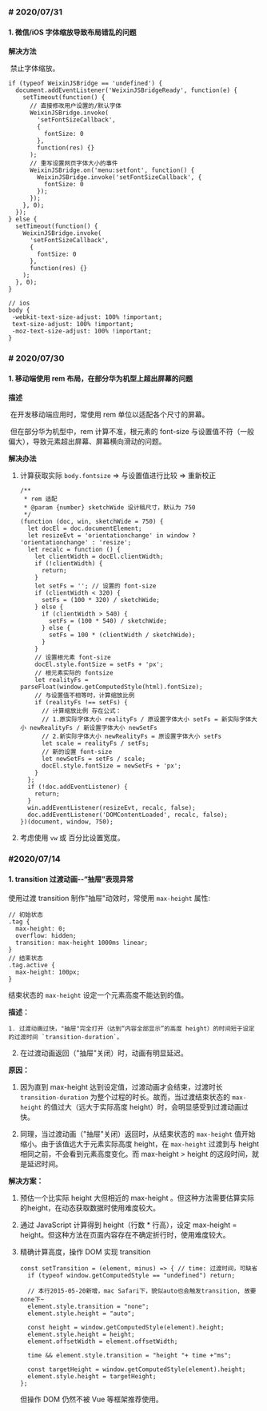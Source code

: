 ### # 2020/07/31

#### 1. 微信/iOS 字体缩放导致布局错乱的问题

**解决方法**

​	禁止字体缩放。

```
if (typeof WeixinJSBridge == 'undefined') {
  document.addEventListener('WeixinJSBridgeReady', function(e) {
    setTimeout(function() {
      // 直接修改用户设置的/默认字体
      WeixinJSBridge.invoke(
        'setFontSizeCallback',
        {
          fontSize: 0
        },
        function(res) {}
      );
      // 重写设置网页字体大小的事件
      WeixinJSBridge.on('menu:setfont', function() {
        WeixinJSBridge.invoke('setFontSizeCallback', {
          fontSize: 0
        });
      });
    }, 0);
  });
} else {
  setTimeout(function() {
    WeixinJSBridge.invoke(
      'setFontSizeCallback',
      {
        fontSize: 0
      },
      function(res) {}
    );
  }, 0);
}
 
// ios
body {  
 -webkit-text-size-adjust: 100% !important;  
 text-size-adjust: 100% !important;  
 -moz-text-size-adjust: 100% !important;  
}
```



### # 2020/07/30

#### 1. 移动端使用 rem 布局，在部分华为机型上超出屏幕的问题

**描述**

​	在开发移动端应用时，常使用 rem 单位以适配各个尺寸的屏幕。

​	但在部分华为机型中，rem 计算不准，根元素的 font-size 与设置值不符（一般偏大），导致元素超出屏幕、屏幕横向滑动的问题。

**解决办法**

1. 计算获取实际 `body.fontsize` => 与设置值进行比较 => 重新校正

   ```
   /**
    * rem 适配
    * @param {number} sketchWide 设计稿尺寸，默认为 750
    */
   (function (doc, win, sketchWide = 750) {
     let docEl = doc.documentElement;
     let resizeEvt = 'orientationchange' in window ? 'orientationchange' : 'resize';
     let recalc = function () {
       let clientWidth = docEl.clientWidth;
       if (!clientWidth) {
         return;
       }
       let setFs = ''; // 设置的 font-size
       if (clientWidth < 320) {
         setFs = (100 * 320) / sketchWide;
       } else {
         if (clientWidth > 540) {
           setFs = (100 * 540) / sketchWide;
         } else {
           setFs = 100 * (clientWidth / sketchWide);
         }
       }
       // 设置根元素 font-size
       docEl.style.fontSize = setFs + 'px';
       // 根元素实际的 fontsize
       let realityFs = parseFloat(window.getComputedStyle(html).fontSize);
       // 与设置值不相等时，计算缩放比例
       if (realityFs !== setFs) {
         // 计算缩放比例 存在公式：
         // 1.原实际字体大小 realityFs / 原设置字体大小 setFs = 新实际字体大小 newRealityFs / 新设置字体大小 newSetFs
         // 2.新实际字体大小 newRealityFs = 原设置字体大小 setFs
         let scale = realityFs / setFs;
         // 新的设置 font-size
         let newSetFs = setFs / scale;
         docEl.style.fontSize = newSetFs + 'px';
       }
     };
     if (!doc.addEventListener) {
       return;
     }
     win.addEventListener(resizeEvt, recalc, false);
     doc.addEventListener('DOMContentLoaded', recalc, false);
   })(document, window, 750);
   ```

2. 考虑使用 `vw` 或 百分比设置宽度。

### #2020/07/14

#### 1. transition 过渡动画--“抽屉”表现异常

使用过渡 transition 制作"抽屉"动效时，常使用 `max-height` 属性:

```
// 初始状态
.tag {
  max-height: 0;
  overflow: hidden;
  transition: max-height 1000ms linear;
}
// 结束状态
.tag.active {
  max-height: 100px;
}
```

结束状态的 `max-height` 设定一个元素高度不能达到的值。

**描述：**

```
1. 过渡动画过快，"抽屉"完全打开（达到“内容全部显示”的高度 height）的时间短于设定的过渡时间 `transition-duration`。
```
 2. 在过渡动画返回（"抽屉"关闭）时，动画有明显延迟。

**原因：**

1. 因为直到 max-height 达到设定值，过渡动画才会结束，过渡时长 `transition-duration` 为整个过程的时长。故而，当过渡结束状态的 `max-height` 的值过大（远大于实际高度 height）时，会明显感受到过渡动画过快。

2. 同理，当过渡动画（"抽屉"关闭）返回时，从结束状态的 `max-height` 值开始缩小。由于该值远大于元素实际高度 height，在 `max-height` 过渡到与 height 相同之前，不会看到元素高度变化。而 max-height > height 的这段时间，就是延迟时间。

**解决方案：**

1. 预估一个比实际 height 大但相近的 max-height 。但这种方法需要估算实际的height，在动态获取数据时使用难度较大。

2. 通过 JavaScript 计算得到 height（行数 * 行高），设定 max-height = height。但这种方法在页面内容存在不确定折行时，使用难度较大。

3. 精确计算高度，操作 DOM 实现 transition

   ```
   const setTransition = (element, minus) => { // time: 过渡时间，可缺省
     if (typeof window.getComputedStyle == "undefined") return;
     
     // 本行2015-05-20新增，mac Safari下，貌似auto也会触发transition, 故要none下~
     element.style.transition = "none";
     element.style.height = "auto";
     
     const height = window.getComputedStyle(element).height;
     element.style.height = height;
     element.offsetWidth = element.offsetWidth;
   
     time && element.style.transition = "height "+ time +"ms";
     
     const targetHeight = window.getComputedStyle(element).height;
     element.style.height = targetHeight;
   };
   ```

   但操作 DOM 仍然不被 Vue 等框架推荐使用。